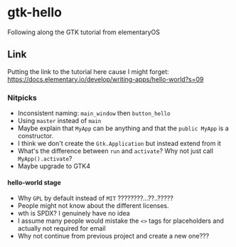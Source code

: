 # gtk-hello

Following along the GTK tutorial from elementaryOS

## Link

Putting the link to the tutorial here cause I might forget: https://docs.elementary.io/develop/writing-apps/hello-world?s=09

### Nitpicks

- Inconsistent naming: `main_window` then `button_hello`
- Using `master` instead of `main`
- Maybe explain that `MyApp` can be anything and that the `public MyApp` is a constructor.
- I think we don't create the `Gtk.Application` but instead extend from it
- What's the difference between `run` and `activate`? Why not just call `MyApp().activate`?
- Maybe upgrade to GTK4

#### hello-world stage

- Why `GPL` by default instead of `MIT` ????????...??..?????
- People might not know about the different licenses.
- wth is SPDX? I genuinely have no idea
- I assume many people would mistake the `<>` tags for placeholders and actually not required for email
- Why not continue from previous project and create a new one???
